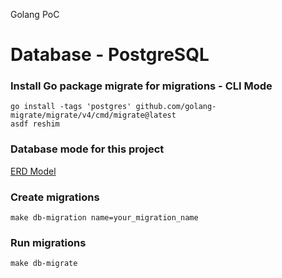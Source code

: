 Golang PoC 

# Database - PostgreSQL
### Install Go package migrate for migrations - CLI Mode
    go install -tags 'postgres' github.com/golang-migrate/migrate/v4/cmd/migrate@latest
    asdf reshim

### Database mode for this project
[ERD Model](https://eli.thegreenplace.net/images/2021/mooc-dbschema.png)

### Create migrations
    make db-migration name=your_migration_name

### Run migrations
    make db-migrate